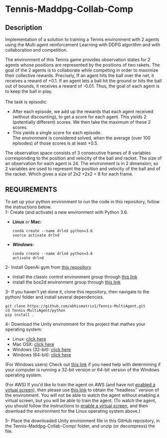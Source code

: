 # Tennis-Maddpg-Collab-Comp
## Description
Implementation of a solution to training a Tennis environment with 2 agents using the Multi agent reinforcement Learning with DDPG algorithm and with collaboration and competition.

The environment of this Tennis game provides observation states for 2 agents whose positions are represented by the positions of two rakets. The goal of the 2 agents is to collaborate while competing in order to maximize their collective rewards.
Precisely, If an agent hits the ball over the net, it receives a reward of +0.1. If an agent lets a ball hit the ground or hits the ball out of bounds, it receives a reward of -0.01. Thus, the goal of each agent is to keep the ball in play.\
\
The task is episodic:
- After each episode, we add up the rewards that each agent received (without discounting), to get a score for each agent. This yields 2 (potentially different) scores. We then take the     maximum of these 2 scores.
- This yields a single score for each episode.\
The environment is considered solved, when the average (over 100 episodes) of those scores is at least +0.5.

The observation space consists of 3 consecutive frames of 8 variables corresponding to the position and velocity of the ball and racket. The size of an observation for each agent is 24. The environment is in 2 dimension; so 2 variables are used to represent the position and velocity of the ball and of the racket. Which gives a size of 2x2 +2x2 = 8 for each frame.
## REQUIREMENTS
To set up your python environment to run the code in this repository, follow the instructions below.\
1- Create (and activate) a new environment with Python 3.6.
- **Linux** or **Mac:**
  ```
  conda create --name drlnd python=3.6
  source activate drlnd
  ```
- ***Windows:***
  ```
  conda create --name drlnd python=3.6 
  activate drlnd
  ```

2- Install OpenAi gym from [this repository](https://github.com/openai/gym)
- install the classic control environment group through [this link](https://github.com/openai/gym#classic-control)
- install the box2d environment group through [this link](https://github.com/openai/gym#box2d)

3- If you haven't yet done it, clone this repository, then navigate to the python/ folder and install several dependencies.
  ```
  git clone https://github.com/abhismatrix1/Tennis-MultiAgent.git
  cd Tennis-MultiAgent/python
  pip install .
  ```
4- Download the Unity environment for this project that mathes your operating system:
- Linux: [click here](https://s3-us-west-1.amazonaws.com/udacity-drlnd/P3/Tennis/Tennis_Linux.zip)
- Mac OSX: [click here](https://s3-us-west-1.amazonaws.com/udacity-drlnd/P3/Tennis/Tennis.app.zip)
- Windows (32-bit): [click here](https://s3-us-west-1.amazonaws.com/udacity-drlnd/P3/Tennis/Tennis_Windows_x86.zip)
- Windows (64-bit): [click here](https://s3-us-west-1.amazonaws.com/udacity-drlnd/P3/Tennis/Tennis_Windows_x86_64.zip)

(For Windows users) Check out [this link](https://support.microsoft.com/en-us/help/827218/how-to-determine-whether-a-computer-is-running-a-32-bit-version-or-64) if you need help with determining if your computer is running a 32-bit version or 64-bit version of the Windows operating system.

(For AWS) If you'd like to train the agent on AWS (and have not [enabled a virtual screen](https://github.com/Unity-Technologies/ml-agents/blob/master/docs/Training-on-Amazon-Web-Service.md)), then please use [this link](https://s3-us-west-1.amazonaws.com/udacity-drlnd/P3/Tennis/Tennis_Linux_NoVis.zip) to obtain the "headless" version of the environment. You will not be able to watch the agent without enabling a virtual screen, but you will be able to train the agent. (To watch the agent, you should follow the instructions to [enable a virtual screen](https://github.com/Unity-Technologies/ml-agents/blob/master/docs/Training-on-Amazon-Web-Service.md), and then download the environment for the Linux operating system above.)

5- Place the downloaded Unity environment file in this GitHub repository, in the Tennis-Maddpg-Collab-Comp/ folder, and unzip (or decompress) the file.
